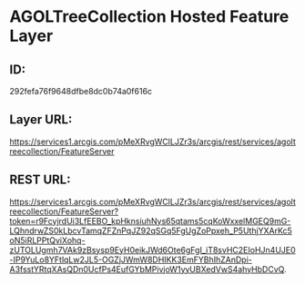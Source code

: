 # AGOLTreeCollection Hosted Feature Layer

## ID:
292fefa76f9648dfbe8dc0b74a0f616c

## Layer URL:
https://services1.arcgis.com/pMeXRvgWClLJZr3s/arcgis/rest/services/agoltreecollection/FeatureServer

## REST URL:
https://services1.arcgis.com/pMeXRvgWClLJZr3s/arcgis/rest/services/agoltreecollection/FeatureServer?token=r9FcyjrdUi3LfEEBO_kpHknsiuhNys65qtams5cqKoWxxelMGEQ9mG-LQhndrwZS0kLbcvTamqZFZnPqJZ92qSGq5FgUgZoPpxeh_P5UthjYXArKc5oN5iRLPPtQviXohq-zUTOLUgmh7VAk9zBsysp9EyH0eikJWd6Ote6gFgI_iT8svHC2EIoHJn4UJE0-IP9YuLo8YFtlqLw2JL5-OGZjJWmW8DHIKK3EmFYBhIhZAnDpi-A3fsstYRtqXAsQDn0UcfPs4EufGYbMPivjoW1yyUBXedVwS4ahyHbDCvQ.